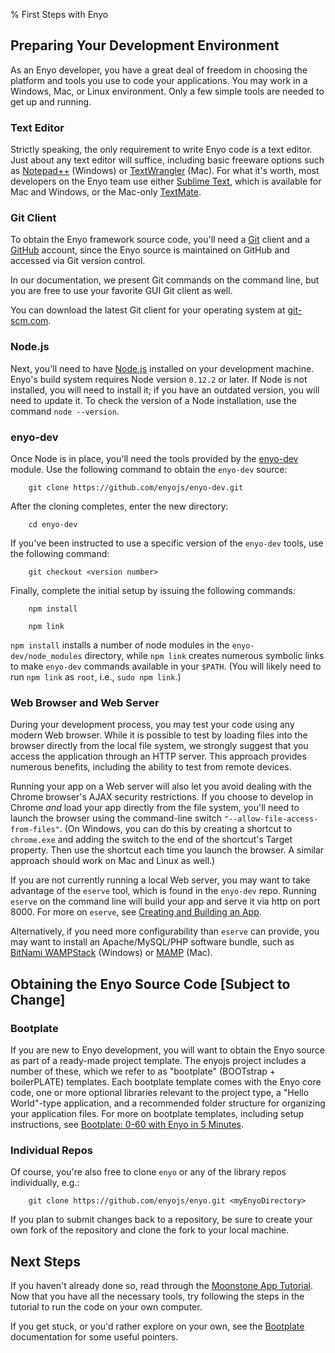% First Steps with Enyo

## Preparing Your Development Environment

As an Enyo developer, you have a great deal of freedom in choosing the platform
and tools you use to code your applications.  You may work in a Windows, Mac, or
Linux environment.  Only a few simple tools are needed to get up and running.

### Text Editor

Strictly speaking, the only requirement to write Enyo code is a text editor.
Just about any text editor will suffice, including basic freeware options such
as [Notepad++](http://notepad-plus-plus.org/) (Windows) or
[TextWrangler](http://www.barebones.com/products/textwrangler/) (Mac).  For what
it's worth, most developers on the Enyo team use either [Sublime
Text](http://www.sublimetext.com/), which is available for Mac and Windows, or
the Mac-only [TextMate](http://macromates.com/).

### Git Client

To obtain the Enyo framework source code, you'll need a [Git](https://git-scm.com)
client and a [GitHub](https://github.com) account, since the Enyo source is
maintained on GitHub and accessed via Git version control.

In our documentation, we present Git commands on the command line, but you are
free to use your favorite GUI Git client as well.

You can download the latest Git client for your operating system at
[git-scm.com](http://git-scm.com/downloads).

### Node.js

Next, you'll need to have [Node.js](http://nodejs.org) installed on your
development machine.  Enyo's build system requires Node version `0.12.2` or
later.  If Node is not installed, you will need to install it; if you have an
outdated version, you will need to update it.  To check the version of a Node
installation, use the command `node --version`.

### enyo-dev

Once Node is in place, you'll need the tools provided by the
[enyo-dev](https://github.com/enyojs/enyo-dev) module.  Use the following
command to obtain the `enyo-dev` source:

```
    git clone https://github.com/enyojs/enyo-dev.git
```

After the cloning completes, enter the new directory:

```
    cd enyo-dev
```

If you've been instructed to use a specific version of the `enyo-dev` tools,
use the following command:

```
    git checkout <version number>
```

Finally, complete the initial setup by issuing the following commands:

```
    npm install

    npm link
```

`npm install` installs a number of node modules in the `enyo-dev/node_modules`
directory, while `npm link` creates numerous symbolic links to make `enyo-dev`
commands available in your `$PATH`.  (You will likely need to run `npm link` as
`root`, i.e., `sudo npm link`.)

### Web Browser and Web Server

During your development process, you may test your code using any modern Web
browser.  While it is possible to test by loading files into the browser
directly from the local file system, we strongly suggest that you access the
application through an HTTP server.  This approach provides numerous benefits,
including the ability to test from remote devices.

Running your app on a Web server will also let you avoid dealing with the Chrome
browser's AJAX security restrictions.  If you choose to develop in Chrome *and*
load your app directly from the file system, you'll need to launch the browser
using the command-line switch `"--allow-file-access-from-files"`.  (On Windows,
you can do this by creating a shortcut to `chrome.exe` and adding the switch to
the end of the shortcut's Target property.  Then use the shortcut each time you
launch the browser.  A similar approach should work on Mac and Linux as well.)

If you are not currently running a local Web server, you may want to take
advantage of the `eserve` tool, which is found in the `enyo-dev` repo.  Running
`eserve` on the command line will build your app and serve it via http on port
8000.  For more on `eserve`, see [Creating and Building an
App](creating-and-building-an-app.html).

Alternatively, if you need more configurability than `eserve` can provide, you
may want to install an Apache/MySQL/PHP software bundle, such as [BitNami
WAMPStack](http://bitnami.org/stack/wampstack) (Windows) or
[MAMP](http://www.mamp.info/en/index.html) (Mac).

## Obtaining the Enyo Source Code [Subject to Change]

### Bootplate

If you are new to Enyo development, you will want to obtain the Enyo source as
part of a ready-made project template.  The enyojs project includes a number of
these, which we refer to as "bootplate" (BOOTstrap + boilerPLATE) templates.
Each bootplate template comes with the Enyo core code, one or more optional
libraries relevant to the project type, a "Hello World"-type application, and a
recommended folder structure for organizing your application files.  For more on
bootplate templates, including setup instructions, see [Bootplate: 0-60 with
Enyo in 5 Minutes](bootplate.html).

### Individual Repos

Of course, you're also free to clone `enyo` or any of the library repos
individually, e.g.:

```
    git clone https://github.com/enyojs/enyo.git <myEnyoDirectory>
```

If you plan to submit changes back to a repository, be sure to create your own
fork of the repository and clone the fork to your local machine.

## Next Steps

If you haven't already done so, read through the [Moonstone App
Tutorial](moonstone-app-tutorial.html).  Now that you have all the necessary
tools, try following the steps in the tutorial to run the code on your own
computer.

If you get stuck, or you'd rather explore on your own, see the
[Bootplate](bootplate.html) documentation for some useful pointers.
